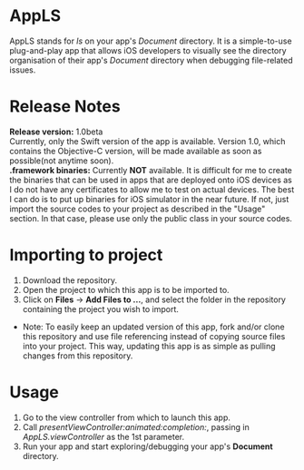 # AppLS
AppLS stands for *ls* on your app's *Document* directory. It is a simple-to-use plug-and-play app that allows iOS developers to visually see the directory organisation of their app's *Document* directory when debugging file-related issues.

# Release Notes
**Release version:** 1.0beta  
Currently, only the Swift version of the app is available. Version 1.0, which contains the Objective-C version, will be made available as soon as possible(not anytime soon).  
**.framework binaries:** Currently **NOT** available.
It is difficult for me to create the binaries that can be used in apps that are deployed onto iOS devices as I do not have any certificates to allow me to test on actual devices. The best I can do is to put up binaries for iOS simulator in the near future. If not, just import the source codes to your project as described in the "Usage" section. In that case, please use only the public class in your source codes. 

# Importing to project
1. Download the repository.
2. Open the project to which this app is to be imported to.
3. Click on **Files** -> **Add Files to ...**, and select the folder in the repository containing the project you wish to import.
* Note: To easily keep an updated version of this app, fork and/or clone this repository and use file referencing instead of copying source files into your project. This way, updating this app is as simple as pulling changes from this repository.
 
# Usage
1. Go to the view controller from which to launch this app.
2. Call *presentViewController:animated:completion:*, passing in *AppLS.viewController* as the 1st parameter.
3. Run your app and start exploring/debugging your app's **Document** directory.
